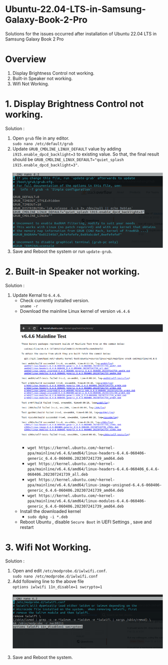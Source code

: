 # Ubuntu-22.04-LTS-in-Samsung-Galaxy-Book-2-Pro
Solutions for the issues occurred after installation of Ubuntu 22.04 LTS in Samsung Galaxy Book 2 Pro

# Overview
1. Display Brightness Control not working.
2. Built-in Speaker not working.
3. Wifi Not Working.

# 1. Display Brightness Control not working.
Solution : 
1. Open `grub` file in any editor.<br>
   ` sudo nano /etc/default/grub `
2. Update `GRUB_CMDLINE_LINUX_DEFAULT` value by adding `i915.enable_dpcd_backlight=3` to existing value.
   So that, the final result should be `GRUB_CMDLINE_LINUX_DEFAULT="quiet_splash i915.enable_dpcd_backlight=3"`.
   <br><br>
   ![screenshot](https://github.com/pkshahid/Ubuntu-22.04-LTS-in-Samsung-Galaxy-Book-2-Pro/blob/main/brightness.png?raw=true)
4. Save and Reboot the system or run `update-grub`.

# 2. Built-in Speaker not working.
Solution : 
1. Update Kernal to `6.4.6`.
   - Check currently installed version.<br>
      ` uname -r `
   - Download the mainline Linux kernel of version `v6.4.6` <br>
   <br><br>
   ![screenshot](https://github.com/pkshahid/Ubuntu-22.04-LTS-in-Samsung-Galaxy-Book-2-Pro/blob/main/kernal.png?raw=true)
<br><br>
        - ` wget https://kernel.ubuntu.com/~kernel-ppa/mainline/v6.4.6/amd64/linux-headers-6.4.6-060406-generic_6.4.6-060406.202307241739_amd64.deb `
        - ` wget https://kernel.ubuntu.com/~kernel-ppa/mainline/v6.4.6/amd64/linux-headers-6.4.6-060406_6.4.6-060406.202307241739_all.deb `
        - ` wget https://kernel.ubuntu.com/~kernel-ppa/mainline/v6.4.6/amd64/linux-image-unsigned-6.4.6-060406-generic_6.4.6-060406.202307241739_amd64.deb `
        - ` wget https://kernel.ubuntu.com/~kernel-ppa/mainline/v6.4.6/amd64/linux-modules-6.4.6-060406-generic_6.4.6-060406.202307241739_amd64.deb `
   - Install the downloaded kernel
        - ` sudo dpkg -i *.deb `
   - Reboot Ubuntu , disable `Secure Boot` in UEFI Settings , save and restart

# 3. Wifi Not Working.
Solution : 
1. Open and edit `/etc/modprobe.d/iwlwifi.conf`. <br>
   ` sudo nano /etc/modprobe.d/iwlwifi.conf `
2. Add following line to the above file <br>
   `options iwlwifi 11n_disable=1 swcrypto=1`
   <br><br>
   ![screenshot](https://github.com/pkshahid/Ubuntu-22.04-LTS-in-Samsung-Galaxy-Book-2-Pro/blob/main/wifi.png?raw=true)
   <br><br>
4. Save and Reboot the system.
